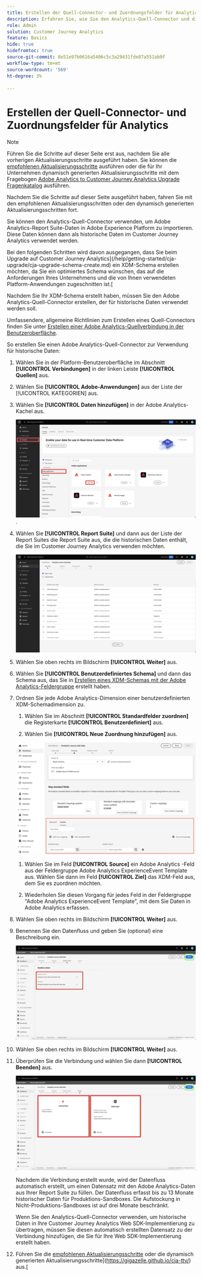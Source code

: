 ```yaml
---
title: Erstellen der Quell-Connector- und Zuordnungsfelder für Analytics
description: Erfahren Sie, wie Sie den Analytics-Quell-Connector und die Zuordnungsfelder erstellen.
role: Admin
solution: Customer Journey Analytics
feature: Basics
hide: true
hidefromtoc: true
source-git-commit: 8e51e97b0616a5406c5c3a29431fde87a551ab9f
workflow-type: tm+mt
source-wordcount: '569'
ht-degree: 3%

---
```


# Erstellen der Quell-Connector- und Zuordnungsfelder für Analytics

>[!NOTE]
> 
>Führen Sie die Schritte auf dieser Seite erst aus, nachdem Sie alle vorherigen Aktualisierungsschritte ausgeführt haben. Sie können die [empfohlenen Aktualisierungsschritte](/help/getting-started/cja-upgrade/cja-upgrade-recommendations.md#recommended-upgrade-steps-for-most-organizations) ausführen oder die für Ihr Unternehmen dynamisch generierten Aktualisierungsschritte mit dem Fragebogen [Adobe Analytics to Customer Journey Analytics Upgrade Fragenkatalog](https://gigazelle.github.io/cja-ttv/) ausführen.
>
>Nachdem Sie die Schritte auf dieser Seite ausgeführt haben, fahren Sie mit den empfohlenen Aktualisierungsschritten oder den dynamisch generierten Aktualisierungsschritten fort.

Sie können den Analytics-Quell-Connector verwenden, um Adobe Analytics-Report Suite-Daten in Adobe Experience Platform zu importieren. Diese Daten können dann als historische Daten im Customer Journey Analytics verwendet werden.

Bei den folgenden Schritten wird davon ausgegangen, dass Sie beim Upgrade auf Customer Journey Analytics](/help/getting-started/cja-upgrade/cja-upgrade-schema-create.md) ein XDM-Schema erstellen möchten, da Sie ein optimiertes Schema wünschen, das auf die Anforderungen Ihres Unternehmens und die von Ihnen verwendeten Platform-Anwendungen zugeschnitten ist.[

Nachdem Sie Ihr XDM-Schema erstellt haben, müssen Sie den Adobe Analytics-Quell-Connector erstellen, der für historische Daten verwendet werden soll.

Umfassendere, allgemeine Richtlinien zum Erstellen eines Quell-Connectors finden Sie unter [Erstellen einer Adobe Analytics-Quellverbindung in der Benutzeroberfläche](https://experienceleague.adobe.com/docs/experience-platform/sources/ui-tutorials/create/adobe-applications/analytics.html?lang=de).

So erstellen Sie einen Adobe Analytics-Quell-Connector zur Verwendung für historische Daten:

1. Wählen Sie in der Platform-Benutzeroberfläche im Abschnitt **[!UICONTROL Verbindungen]** in der linken Leiste **[!UICONTROL Quellen]** aus.

1. Wählen Sie **[!UICONTROL Adobe-Anwendungen]** aus der Liste der [!UICONTROL KATEGORIEN] aus.

1. Wählen Sie **[!UICONTROL Daten hinzufügen]** in der Adobe Analytics-Kachel aus.

   ![Adobe Experience Platform-Fenster mit ausgewählten Quellen zusammen mit Adobe-Anwendungen und hervorgehobenen Daten hinzufügen](./assets/sources-overview.png).

1. Wählen Sie **[!UICONTROL Report Suite]** und dann aus der Liste der Report Suites die Report Suite aus, die die historischen Daten enthält, die Sie im Customer Journey Analytics verwenden möchten.

   ![Adobe Experience Platform-Fenster mit der Report Suites-Liste](./assets/report-suites.png)

1. Wählen Sie oben rechts im Bildschirm **[!UICONTROL Weiter]** aus.

1. Wählen Sie **[!UICONTROL Benutzerdefiniertes Schema]** und dann das Schema aus, das Sie in [Erstellen eines XDM-Schemas mit der Adobe Analytics-Feldergruppe](/help/getting-started/cja-upgrade/cja-upgrade-source-connector-schema.md) erstellt haben. <!-- Deleted this, because I changed this from choosing the default schemawe're pointing them now at the schema they just created: "Adobe Experience Platform  automatically creates the schema and the corresponding dataset to map all standard fields from the selected Adobe Analytics report suite." -->

   <!-- add screenshot -->

1. Ordnen Sie jede Adobe Analytics-Dimension einer benutzerdefinierten XDM-Schemadimension zu.

   1. Wählen Sie im Abschnitt **[!UICONTROL Standardfelder zuordnen]** die Registerkarte **[!UICONTROL Benutzerdefiniert]** aus.

   1. Wählen Sie **[!UICONTROL Neue Zuordnung hinzufügen]** aus.

   ![Schemafelder zuordnen](assets/schema-mapping.png)

   1. Wählen Sie im Feld **[!UICONTROL Source]** ein Adobe Analytics -Feld aus der Feldergruppe Adobe Analytics ExperienceEvent Template aus. Wählen Sie dann im Feld **[!UICONTROL Ziel]** das XDM-Feld aus, dem Sie es zuordnen möchten.

   1. Wiederholen Sie diesen Vorgang für jedes Feld in der Feldergruppe &quot;Adobe Analytics ExperienceEvent Template&quot;, mit dem Sie Daten in Adobe Analytics erfassen.

1. Wählen Sie oben rechts im Bildschirm **[!UICONTROL Weiter]** aus.

1. Benennen Sie den Datenfluss und geben Sie (optional) eine Beschreibung ein.

   ![Adobe Experience Platform-Fenster, das den Detailabschnitt des Datenflusses hervorhebt](./assets/dataflow-detail.png)

1. Wählen Sie oben rechts im Bildschirm **[!UICONTROL Weiter]** aus.

1. Überprüfen Sie die Verbindung und wählen Sie dann **[!UICONTROL Beenden]** aus.

   ![Adobe Experience Platform-Fenster, das die Abschnitte Verbinden und Datentyp zur Überprüfung hervorhebt](./assets/review.png)

   Nachdem die Verbindung erstellt wurde, wird der Datenfluss automatisch erstellt, um einen Datensatz mit den Adobe Analytics-Daten aus Ihrer Report Suite zu füllen. Der Datenfluss erfasst bis zu 13 Monate historischer Daten für Produktions-Sandboxes. Die Aufstockung in Nicht-Produktions-Sandboxes ist auf drei Monate beschränkt.

   Wenn Sie den Analytics-Quell-Connector verwenden, um historische Daten in Ihre Customer Journey Analytics Web SDK-Implementierung zu übertragen, müssen Sie diesen automatisch erstellten Datensatz zu der Verbindung hinzufügen, die Sie für Ihre Web SDK-Implementierung erstellt haben.

1. Führen Sie die [empfohlenen Aktualisierungsschritte](/help/getting-started/cja-upgrade/cja-upgrade-recommendations.md#recommended-upgrade-steps-for-most-organizations) oder die dynamisch generierten Aktualisierungsschritte](https://gigazelle.github.io/cja-ttv/) aus.[




